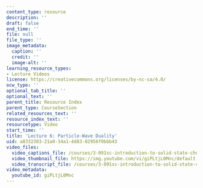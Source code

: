 ```yaml
---
content_type: resource
description: ''
draft: false
end_time: ''
file: null
file_type: ''
image_metadata:
  caption: ''
  credit: ''
  image-alt: ''
learning_resource_types:
- Lecture Videos
license: https://creativecommons.org/licenses/by-nc-sa/4.0/
ocw_type: ''
optional_tab_title: ''
optional_text: ''
parent_title: Resource Index
parent_type: CourseSection
related_resources_text: ''
resource_index_text: ''
resourcetype: Video
start_time: ''
title: 'Lecture 6: Particle-Wave Duality'
uid: a8332303-21a0-34a1-4d83-82956f9bbb43
video_files:
  video_captions_file: /courses/3-091sc-introduction-to-solid-state-chemistry-fall-2010/988bee61dd7c5446af7b94dceba91135_giPLtjL0Mnc.vtt
  video_thumbnail_file: https://img.youtube.com/vi/giPLtjL0Mnc/default.jpg
  video_transcript_file: /courses/3-091sc-introduction-to-solid-state-chemistry-fall-2010/1abbe4ffe5bac2da512337e4f0087565_giPLtjL0Mnc.pdf
video_metadata:
  youtube_id: giPLtjL0Mnc
---
```

